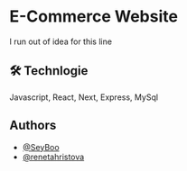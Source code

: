 
# E-Commerce Website

I run out of idea for this line

## 🛠 Technlogie
Javascript, React, Next, Express, MySql


## Authors

- [@SeyBoo](https://github.com/SeyBoo)
- [@renetahristova](https://github.com/renetahristova)


